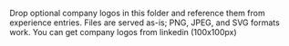 Drop optional company logos in this folder and reference them from experience entries.
Files are served as-is; PNG, JPEG, and SVG formats work.
You can get company logos from linkedin (100x100px)
